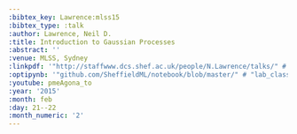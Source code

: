 ```yaml
---
:bibtex_key: Lawrence:mlss15
:bibtex_type: :talk
:author: Lawrence, Neil D.
:title: Introduction to Gaussian Processes
:abstract: ''
:venue: MLSS, Sydney
:linkpdf: '"http://staffwww.dcs.shef.ac.uk/people/N.Lawrence/talks/" # "gp_mlss15.pdf"'
:optipynb: '"github.com/SheffieldML/notebook/blob/master/" # "lab_classes/gprs/Low%20Rank%20Gaussian%20Processes.ipynb"'
:youtube: pmeAgona_to
:year: '2015'
:month: feb
:day: 21--22
:month_numeric: '2'
---
```

